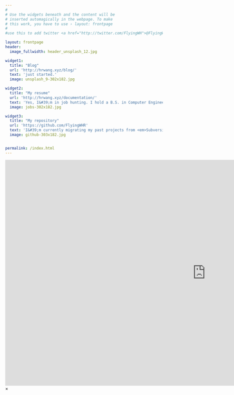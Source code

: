 ```yaml
---
#
# Use the widgets beneath and the content will be
# inserted automagically in the webpage. To make
# this work, you have to use › layout: frontpage
#
#use this to add twitter <a href="http://twitter.com/FlyingWH">@FlyingWH</a>.'

layout: frontpage
header:
  image_fullwidth: header_unsplash_12.jpg

widget1:
  title: "Blog"
  url: 'http://hrwang.xyz/blog/'
  text: 'just started.'
  image: unsplash_9-302x182.jpg

widget2:
  title: "My resume"
  url: 'http://hrwang.xyz/documentation/'
  text: 'Yes, I&#39;m in job hunting. I hold a B.S. in Computer Engineering from Univ. of Illinois Urbana Champaign'
  image: jobs-302x182.jpg

widget3:
  title: "My repository"
  url: 'https://github.com/FlyingWHR'
  text: 'I&#39;m currently migrating my past projects from <em>Subversion</em> repository to <em>Git</em>.'
  image: github-303x182.jpg


permalink: /index.html
---
```


<div id="videoModal" class="reveal-modal large" data-reveal="">
  <div class="flex-video widescreen vimeo" style="display: block;">
    <iframe width="1280" height="720" src="https://www.youtube.com/embed/3b5zCFSmVvU" frameborder="0" allowfullscreen></iframe>
  </div>
  <a class="close-reveal-modal">&#215;</a>
</div>
